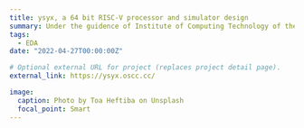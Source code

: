 ```yaml
---
title: ysyx, a 64 bit RISC-V processor and simulator design
summary: Under the guidence of Institute of Computing Technology of the Chinese Academy of Sciences (ICT).
tags:
  - EDA
date: "2022-04-27T00:00:00Z"

# Optional external URL for project (replaces project detail page).
external_link: https://ysyx.oscc.cc/

image:
  caption: Photo by Toa Heftiba on Unsplash
  focal_point: Smart
---
```

